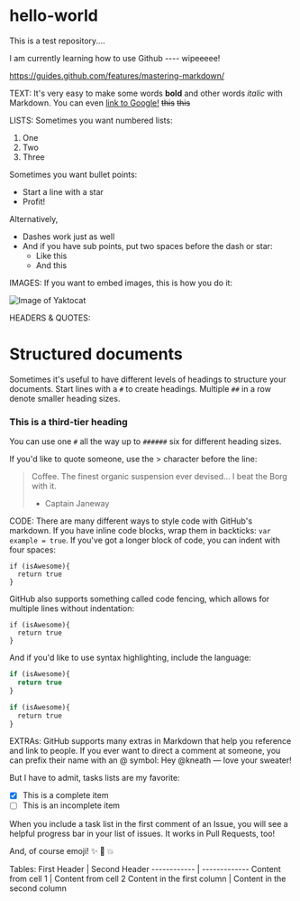 # hello-world
This is a test repository....

I am currently learning how to use Github ---- wipeeeee!


https://guides.github.com/features/mastering-markdown/

TEXT:
It's very easy to make some words **bold** and other words *italic* with Markdown. You can even [link to Google!](http://google.com)
~~this~~
~~this~~

LISTS:
Sometimes you want numbered lists:

1. One
2. Two
3. Three

Sometimes you want bullet points:

* Start a line with a star
* Profit!

Alternatively,

- Dashes work just as well
- And if you have sub points, put two spaces before the dash or star:
  - Like this
  - And this
  
IMAGES:
If you want to embed images, this is how you do it:

![Image of Yaktocat](https://octodex.github.com/images/yaktocat.png)

HEADERS & QUOTES:
# Structured documents

Sometimes it's useful to have different levels of headings to structure your documents. Start lines with a `#` to create headings. Multiple `##` in a row denote smaller heading sizes.

### This is a third-tier heading

You can use one `#` all the way up to `######` six for different heading sizes.

If you'd like to quote someone, use the > character before the line:

> Coffee. The finest organic suspension ever devised... I beat the Borg with it.
> - Captain Janeway

CODE:
There are many different ways to style code with GitHub's markdown. If you have inline code blocks, wrap them in backticks: `var example = true`.  If you've got a longer block of code, you can indent with four spaces:

    if (isAwesome){
      return true
    }

GitHub also supports something called code fencing, which allows for multiple lines without indentation:

```
if (isAwesome){
  return true
}
```

And if you'd like to use syntax highlighting, include the language:

```javascript
if (isAwesome){
  return true
}
```

```R
if (isAwesome){
  return true
}
```

EXTRAs:
GitHub supports many extras in Markdown that help you reference and link to people. If you ever want to direct a comment at someone, you can prefix their name with an @ symbol: Hey @kneath — love your sweater!

But I have to admit, tasks lists are my favorite:

- [x] This is a complete item
- [ ] This is an incomplete item

When you include a task list in the first comment of an Issue, you will see a helpful progress bar in your list of issues. It works in Pull Requests, too!

And, of course emoji! :sparkles: :camel: :boom:

Tables:
First Header | Second Header
------------ | -------------
Content from cell 1 | Content from cell 2
Content in the first column | Content in the second column

